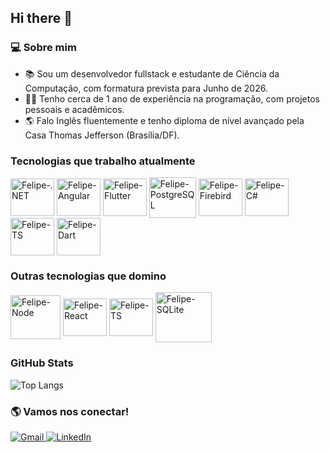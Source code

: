 ## Hi there 👋

### 💻 Sobre mim 

- 📚 Sou um desenvolvedor fullstack e estudante de Ciência da Computação, com formatura prevista para Junho de 2026.
- 👨‍💻 Tenho cerca de 1 ano de experiência na programação, com projetos pessoais e acadêmicos.
-  :earth_americas: Falo Inglês fluentemente e tenho diploma de nível avançado pela Casa Thomas Jefferson (Brasília/DF).

### Tecnologias que trabalho atualmente

<div style = "display: inline_block">
  <img align = "center" alt = "Felipe-.NET" width = "70" height = "60" src="https://cdn.jsdelivr.net/gh/devicons/devicon@latest/icons/dotnetcore/dotnetcore-original.svg" />
  <img align = "center" alt = "Felipe-Angular" width = "70" height = "60" src="https://cdn.jsdelivr.net/gh/devicons/devicon@latest/icons/angularjs/angularjs-original.svg" />
  <img align = "center" alt = "Felipe-Flutter" width = "70" height = "60" src="https://cdn.jsdelivr.net/gh/devicons/devicon@latest/icons/flutter/flutter-original.svg" />
  <img align = "center" alt = "Felipe-PostgreSQL" width = "75" height = "65" src="https://cdn.jsdelivr.net/gh/devicons/devicon@latest/icons/postgresql/postgresql-plain-wordmark.svg" />
  <img align = "center" alt = "Felipe-Firebird" width = "70" height = "60" src="https://cdn.jsdelivr.net/gh/devicons/devicon@latest/icons/firebird/firebird-plain.svg" />
  <img align = "center" alt = "Felipe-C#" width = "70" height = "60" src="https://cdn.jsdelivr.net/gh/devicons/devicon@latest/icons/csharp/csharp-original.svg" />
  <img align = "center" alt = "Felipe-TS" width = "70" height = "60"  src="https://cdn.jsdelivr.net/gh/devicons/devicon@latest/icons/typescript/typescript-original.svg" />
  <img align = "center" alt = "Felipe-Dart" width = "70" height = "60" src="https://cdn.jsdelivr.net/gh/devicons/devicon@latest/icons/dart/dart-original.svg" />
</div>

### Outras tecnologias que domino

<div style = "display: inline_block">
  <img align = "center" alt = "Felipe-Node" width = "80" height = "70" src="https://cdn.jsdelivr.net/gh/devicons/devicon@latest/icons/nodejs/nodejs-original-wordmark.svg"/>
  <img align = "center" alt = "Felipe-React" width = "70" height = "60" src="https://cdn.jsdelivr.net/gh/devicons/devicon@latest/icons/react/react-original.svg"/>
  <img align = "center" alt = "Felipe-TS" width = "70" height = "60" src="https://cdn.jsdelivr.net/gh/devicons/devicon@latest/icons/mysql/mysql-original.svg" />
  <img align = "center" alt = "Felipe-SQLite" width = "90" height = "80" src="https://cdn.jsdelivr.net/gh/devicons/devicon@latest/icons/sqlite/sqlite-original-wordmark.svg" />
</div>

### GitHub Stats

![Top Langs](https://github-readme-stats.vercel.app/api/top-langs/?username=anuraghazra&layout=compact&theme=dark)

### 🌎 Vamos nos conectar!

<a href="mailto:fesoaresma@gmail.com">
  <img src="https://img.shields.io/badge/Gmail-333333?style=for-the-badge&logo=gmail&logoColor=red" alt="Gmail"/>
</a>
  
<a href="https://www.linkedin.com/in/f-maciel">
  <img src="https://img.shields.io/badge/LinkedIn-0077B5?style=for-the-badge&logo=linkedin&logoColor=white" alt="LinkedIn"/>
</a>


  


